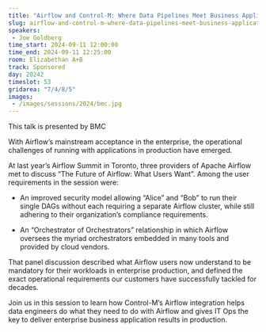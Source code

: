 ```yaml
---
title: "Airflow and Control-M: Where Data Pipelines Meet Business Applications in Production"
slug: airflow-and-control-m-where-data-pipelines-meet-business-applications-in-production
speakers:
 - Joe Goldberg
time_start: 2024-09-11 12:00:00
time_end: 2024-09-11 12:25:00
room: Elizabethan A+B
track: Sponsored
day: 20242
timeslot: 53
gridarea: "7/4/8/5"
images: 
 - /images/sessions/2024/bmc.jpg
---
```


This talk is presented by BMC
 
 
 
 With Airflow’s mainstream acceptance in the enterprise, the operational challenges of running with applications in production have emerged.
 
 At last year’s Airflow Summit in Toronto, three providers of Apache Airflow met to discuss “The Future of Airflow: What Users Want”. Among the user requirements in the session were:
 
  * An improved security model allowing “Alice” and “Bob” to run their single DAGs without each requiring a separate Airflow cluster, while still adhering to their organization’s compliance requirements.
 
  * An “Orchestrator of Orchestrators” relationship in which Airflow oversees the myriad orchestrators embedded in many tools and provided by cloud vendors.
 
 
 
 That panel discussion described what Airflow users now understand to be mandatory for their workloads in enterprise production, and defined the exact operational requirements our customers have successfully tackled for decades. 
 
 
 
 Join us in this session to learn how Control-M’s Airflow integration helps data engineers do what they need to do with Airflow and gives IT Ops the key to deliver enterprise business application results in production.